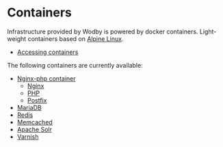 # Containers

Infrastructure provided by Wodby is powered by docker containers. Light-weight containers based on <a href="http://alpinelinux.org" target="_blank">Alpine Linux</a>.
 
* [Accessing containers](access.md)

The following containers are currently available:

* [Nginx-php container](nginx-php/README.md)
    * [Nginx](nginx-php/nginx.md)
    * [PHP](nginx-php/php.md)
    * [Postfix](nginx-php/postfix.md)
* [MariaDB](mariadb.md)
* [Redis](redis.md)
* [Memcached](memcached.md)
* [Apache Solr](apache-solr.md)        
* [Varnish](varnish.md)        
